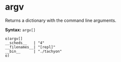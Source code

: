 # argv

Returns a dictionary with the command line arguments.

**Syntax:** ```argv[]```


```o
o)argv[]
__scheds__   | "4"
__filenames__| "[repl]"
__bin__      | "./tachyon"
o)
```
